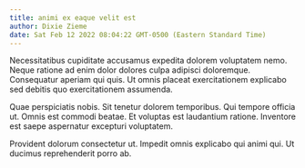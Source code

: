 ```yaml
---
title: animi ex eaque velit est
author: Dixie Zieme
date: Sat Feb 12 2022 08:04:22 GMT-0500 (Eastern Standard Time)
---
```

Necessitatibus cupiditate accusamus expedita dolorem voluptatem nemo. Neque ratione ad enim dolor dolores culpa adipisci doloremque. Consequatur aperiam qui quis. Ut omnis placeat exercitationem explicabo sed debitis quo exercitationem assumenda.

 Quae perspiciatis nobis. Sit tenetur dolorem temporibus. Qui tempore officia ut. Omnis est commodi beatae. Et voluptas est laudantium ratione. Inventore est saepe aspernatur excepturi voluptatem.

 Provident dolorum consectetur ut. Impedit omnis explicabo qui animi qui. Ut ducimus reprehenderit porro ab.